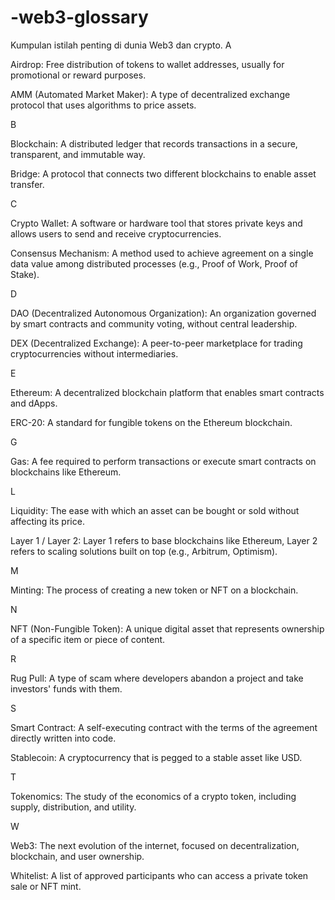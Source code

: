 # -web3-glossary
Kumpulan istilah penting di dunia Web3 dan crypto.
A

Airdrop: Free distribution of tokens to wallet addresses, usually for promotional or reward purposes.

AMM (Automated Market Maker): A type of decentralized exchange protocol that uses algorithms to price assets.

B

Blockchain: A distributed ledger that records transactions in a secure, transparent, and immutable way.

Bridge: A protocol that connects two different blockchains to enable asset transfer.

C

Crypto Wallet: A software or hardware tool that stores private keys and allows users to send and receive cryptocurrencies.

Consensus Mechanism: A method used to achieve agreement on a single data value among distributed processes (e.g., Proof of Work, Proof of Stake).

D

DAO (Decentralized Autonomous Organization): An organization governed by smart contracts and community voting, without central leadership.

DEX (Decentralized Exchange): A peer-to-peer marketplace for trading cryptocurrencies without intermediaries.

E

Ethereum: A decentralized blockchain platform that enables smart contracts and dApps.

ERC-20: A standard for fungible tokens on the Ethereum blockchain.

G

Gas: A fee required to perform transactions or execute smart contracts on blockchains like Ethereum.

L

Liquidity: The ease with which an asset can be bought or sold without affecting its price.

Layer 1 / Layer 2: Layer 1 refers to base blockchains like Ethereum, Layer 2 refers to scaling solutions built on top (e.g., Arbitrum, Optimism).

M

Minting: The process of creating a new token or NFT on a blockchain.

N

NFT (Non-Fungible Token): A unique digital asset that represents ownership of a specific item or piece of content.

R

Rug Pull: A type of scam where developers abandon a project and take investors' funds with them.

S

Smart Contract: A self-executing contract with the terms of the agreement directly written into code.

Stablecoin: A cryptocurrency that is pegged to a stable asset like USD.

T

Tokenomics: The study of the economics of a crypto token, including supply, distribution, and utility.

W

Web3: The next evolution of the internet, focused on decentralization, blockchain, and user ownership.

Whitelist: A list of approved participants who can access a private token sale or NFT mint.

